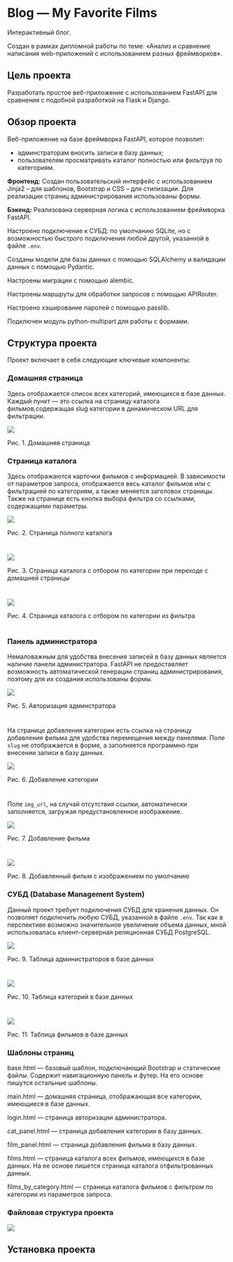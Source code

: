 # Blog — My Favorite Films
Интерактивный блог.

Создан в рамках дипломной работы по теме: «Анализ и сравнение написания web-приложений с использованием разных фреймворков».

## Цель проекта
Разработать простое веб-приложение с использованием FastAPI для сравнения с подобной разработкой на Flask и Django.

## Обзор проекта
Веб-приложение на базе фреймворка FastAPI, которое позволит:
* админстраторам вносить записи в базу данных;
* пользователям просматривать каталог полностью или фильтруя по категориям.

**Фронтенд:** Создан пользовательский интерфейс с использованием Jinja2 – для шаблонов, Bootstrap и CSS – для стилизации.
Для реализации страниц администрирования использованы формы.

**Бэкенд:** Реализована серверная логика с использованием фреймворка FastAPI.

Настроено подключение к СУБД: по умолчанию SQLite, но с возможностью быстрого подключения любой другой, указанной в файле `.env`.

Созданы модели для базы данных с помощью SQLAlchemy и валидации данных с помощью Pydantic.

Настроены миграции с помощью alembic.

Настроены маршруты для обработки запросов с помощью APIRouter.

Настроено хэширование паролей с помощью passlib.

Подключен модуль python-multipart для работы с формами.

## Структура проекта
Проект включает в себя следующие ключевые компоненты:

### Домашняя страница
Здесь отображается список всех категорий, имеющихся в базе данных. Каждый пункт — это ссылка на страницу каталога фильмов,содержащая slug категории в динамическом URL для фильтрации.

<img src="https://github.com/nsazhi/thesis_fastapi_app/blob/master/screenshorts_fa/main_page.jpg">

Рис. 1. Домашняя страница

### Страница каталога
Здесь отображаются карточки фильмов с информацией. В зависимости от параметров запроса, отображается весь каталог фильмов или с фильтрацией по категориям, а также меняется заголовок страницы.
Также на странице есть кнопка выбора фильтра со ссылками, содержащими параметры.

<img src="https://github.com/nsazhi/thesis_fastapi_app/blob/master/screenshorts_fa/catalog1.jpg">

Рис. 2. Страница полного каталога

#

<img src="https://github.com/nsazhi/thesis_fastapi_app/blob/master/screenshorts_fa/catalog2.jpg">

Рис. 3. Страница каталога с отбором по категории при переходе с домашней страницы

#

<img src="https://github.com/nsazhi/thesis_fastapi_app/blob/master/screenshorts_fa/catalog3.jpg">

Рис. 4. Страница каталога с отбором по категории из фильтра

#

### Панель администратора
Немаловажным для удобства внесения записей в базу данных является наличие панели администратора. FastAPI не предоставляет возможность автоматической генерации страниц администрирования, поэтому для их создания использованы формы.

<img src="https://github.com/nsazhi/thesis_fastapi_app/blob/master/screenshorts_fa/adm_log_fa.jpg">

Рис. 5. Авторизация админстратора

#

На странице добавления категории есть ссылка на страницу добавления фильма для удобства перемещения между панелями.
Поле `slug` не отображается в форме, а заполняется программно при внесении записи в базу данных.

<img src="https://github.com/nsazhi/thesis_fastapi_app/blob/master/screenshorts_fa/adm_cat_fa.jpg">

Рис. 6. Добавление категории

#

Поле `img_url`, на случай отсутствия ссылки, автоматически заполняется, загружая предустановленное изображение.

<img src="https://github.com/nsazhi/thesis_fastapi_app/blob/master/screenshorts_fa/adm_fil_fa.jpg">

Рис. 7. Добавление фильма

#

<img src="https://github.com/nsazhi/thesis_fastapi_app/blob/master/screenshorts_fa/catalog4.jpg">

Рис. 8. Добавленный фильм с изображением по умолчанию

### СУБД (Database Management System)

Данный проект требует подключения СУБД для хранения данных. Он позволяет подключить любую СУБД, указанной в файле `.env`. Так как в перспективе возможно значительное увеличение объема данных, мной использовалась клиент-серверная реляционная СУБД PostgreSQL.

<img src="https://github.com/nsazhi/thesis_fastapi_app/blob/master/screenshorts_fa/dms_adm_fa.jpg">

Рис. 9. Таблица администраторов в базе данных

#
<img src="https://github.com/nsazhi/thesis_fastapi_app/blob/master/screenshorts_fa/dms_cat_fa.jpg">

Рис. 10. Таблица категорий в базе данных

#
<img src="https://github.com/nsazhi/thesis_fastapi_app/blob/master/screenshorts_fa/dms_fil_fa.jpg">

Рис. 11. Таблица фильмов в базе данных

### Шаблоны страниц
base.html — базовый шаблон, подключающий Bootstrap и статические файлы. Содержит навигационную панель и футер. На его основе пишутся остальные шаблоны.

main.html — домашняя страница, отображающая все категории, имеющиеся в базе данных.

login.html — страница авторизации администратора.

cat_panel.html — страница добавления категории в базу данных.

film_panel.html — страница добавления фильма в базу данных.

films.html — страница каталога всех фильмов, имеющихся в базе данных. На ее основе пишется страница каталога отфильтрованных данных.

films_by_category.html — страница каталога фильмов с фильтром по категории из параметров запроса.

### Файловая структура проекта

<img src="https://github.com/nsazhi/thesis_fastapi_app/blob/master/screenshorts_fa/struc_fa.jpg">

## Установка проекта
